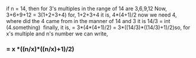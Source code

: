 if n = 14,
then for 3's multiples in the range of 14 are
3,6,9,12
Now, 3+6+9+12
= 3(1+2+3+4)
for, 1+2+3+4 it is, 4*(4+1)/2
now we need 4, where did the 4 came from in the manner of 14 and 3
it is 14/3 = int (4.something)
​
finally, it is,
= 3\*(4\*(4+1)/2)  = 3\*((14/3)\*((14/3)+1)/2)
​
so, for x's multiple and n's number we can write,
### = x \*((n/x)\*((n/x)+1)/2)
​
​
​